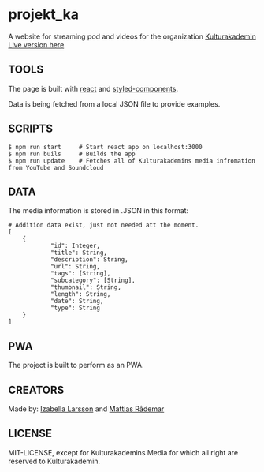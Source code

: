 # projekt_ka

A website for streaming pod and videos for the organization [Kulturakademin](http://www.kulturakademin.com)
[Live version here](http://projekt-ka.netlify.com)

## TOOLS

The page is built with [react](https://github.com/facebook/react) and [styled-components](https://github.com/styled-components/styled-components).

Data is being fetched from a local JSON file to provide examples.

## SCRIPTS

```SH
$ npm run start     # Start react app on localhost:3000
$ npm run buils     # Builds the app
$ npm run update    # Fetches all of Kulturakademins media infromation from YouTube and Soundcloud
```

## DATA

The media information is stored in .JSON in this format:

```SH
# Addition data exist, just not needed att the moment.
[
    {
			"id": Integer,
			"title": String,
			"description": String,
			"url": String,
			"tags": [String],
			"subcategory": [String],
			"thumbnail": String,
			"length": String,
			"date": String,
			"type": String
    }
]
```

## PWA

The project is built to perform as an PWA.

## CREATORS

Made by: [Izabella Larsson](https://github.com/izabellalarsson/) and [Mattias Rådemar](https://github.com/raademar)

## LICENSE

MIT-LICENSE, except for Kulturakademins Media for which all right are reserved to Kulturakademin.
